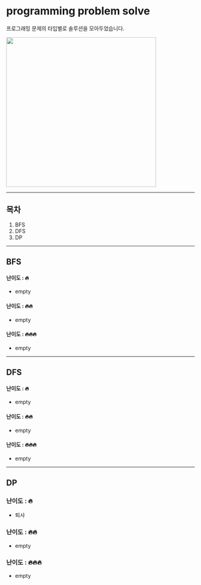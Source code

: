 # programming problem solve
프로그래밍 문제의 타입별로 솔루션을 모아두었습니다. 

<img src="pyramid.webp" width=400px>

---

## 목차
1. BFS
2. DFS
3. DP


---
## BFS

#### 난이도 : 🔥
* empty

#### 난이도 : 🔥🔥
* empty

#### 난이도 : 🔥🔥🔥
* empty


---
## DFS

#### 난이도 : 🔥
* empty

#### 난이도 : 🔥🔥
* empty

#### 난이도 : 🔥🔥🔥
* empty

---
## DP

### 난이도 : 🔥
* 퇴사

### 난이도 : 🔥🔥
* empty

### 난이도 : 🔥🔥🔥
* empty


